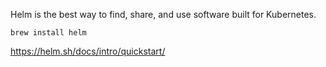 Helm is the best way to find, share, and use software built for Kubernetes.

    brew install helm
    
https://helm.sh/docs/intro/quickstart/

